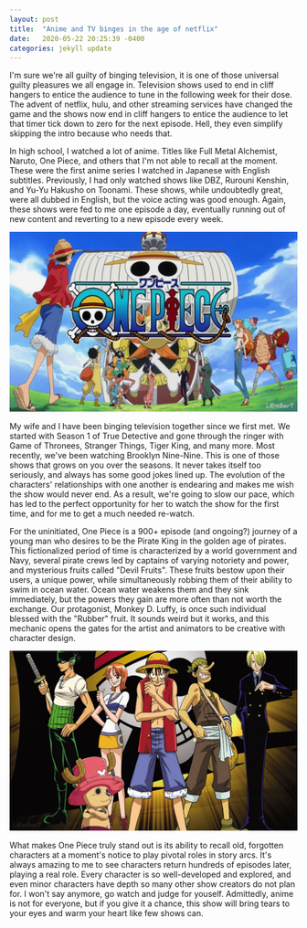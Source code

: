 ```yaml
---
layout: post
title:  "Anime and TV binges in the age of netflix"
date:   2020-05-22 20:25:39 -0400
categories: jekyll update
---
```


I'm sure we're all guilty of binging television, it is one of those universal
guilty pleasures we all engage in. Television shows used to end in cliff hangers
to entice the audience to tune in the following week for their dose. The advent
of netflix, hulu, and other streaming services have changed the game and the
shows now end in cliff hangers to entice the audience to let that timer tick
down to zero for the next episode. Hell, they even simplify skipping the intro
because who needs that.

In high school, I watched a lot of anime. Titles like Full Metal Alchemist,
Naruto, One Piece, and others that I'm not able to recall at the moment. These
were the first anime series I watched in Japanese with English subtitles.
Previously, I had only watched shows like DBZ, Rurouni Kenshin, and Yu-Yu
Hakusho on Toonami. These shows, while undoubtedly great, were all dubbed in
English, but the voice acting was good enough. Again, these shows were fed to me
one episode a day, eventually running out of new content and reverting to a new
episode every week.

![one-piece-logo](/assets/anime/one_piece_3.jpg)

My wife and I have been binging television together since we first met. We
started with Season 1 of True Detective and gone through the ringer with Game of
Thronees, Stranger Things, Tiger King, and many more. Most recently, we've been
watching Brooklyn Nine-Nine. This is one of those shows that grows on you over
the seasons. It never takes itself too seriously, and always has some good jokes
lined up. The evolution of the characters' relationships with one another is
endearing and makes me wish the show would never end. As a result, we're going
to slow our pace, which has led to the perfect opportunity for her to watch the
show for the first time, and for me to get a much needed re-watch. 

For the uninitiated, One Piece is a 900+ episode (and ongoing?) journey of a
young man who desires to be the Pirate King in the golden age of pirates. This
fictionalized period of time is characterized by a world government and Navy,
several pirate crews led by captains of varying notoriety and power, and
mysterious fruits called "Devil Fruits". These fruits bestow upon their users, a
unique power, while simultaneously robbing them of their ability to swim in
ocean water. Ocean water weakens them and they sink immediately, but the powers
they gain are more often than not worth the exchange. Our protagonist, Monkey D.
Luffy, is once such individual blessed with the "Rubber" fruit. It sounds weird
but it works, and this mechanic opens the gates for the artist and animators to
be creative with character design.

![one-piece-cast](/assets/anime/one_piece_2.jpg)

What makes One Piece truly stand out is its ability to recall old, forgotten
characters at a moment's notice to play pivotal roles in story arcs. It's always
amazing to me to see characters return hundreds of episodes later, playing a
real role. Every character is so well-developed and explored, and even minor
characters have depth so many other show creators do not plan for. I won't say
anymore, go watch and judge for youself.  Admittedly, anime is not for everyone,
but if you give it a chance, this show will bring tears to your eyes and warm
your heart like few shows can. 
